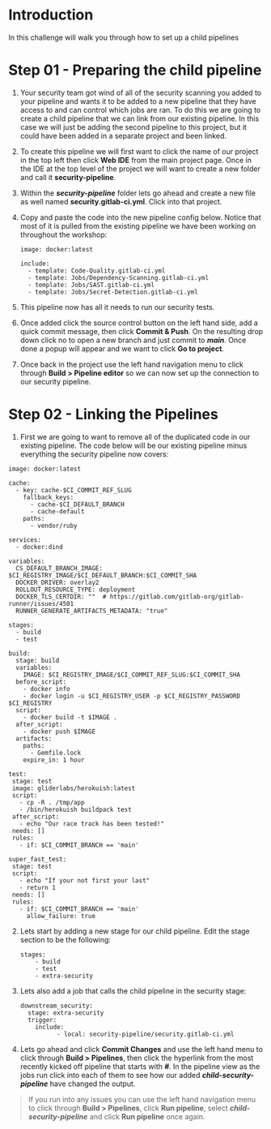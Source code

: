 # Introduction

In this challenge will walk you through how to set up a child pipelines

# Step 01 - Preparing the child pipeline

1. Your security team got wind of all of the security scanning you added to your pipeline and wants it to be added to a new pipeline that they have access to and can control which jobs are ran. To do this we are going to create a child pipeline that we can link from our existing pipeline. In this case we will just be adding the second pipeline to this project, but it could have been added in a separate project and been linked.
2. To create this pipeline we will first want to click the name of our project in the top left then click **Web IDE** from the main project page. Once in the IDE at the top level of the project we will want to create a new folder and call it **security-pipeline**.
3. Within the **_security-pipeline_** folder lets go ahead and create a new file as well named **security.gitlab-ci.yml**. Click into that project.
4. Copy and paste the code into the new pipeline config below. Notice that most of it is pulled from the existing pipeline we have been working on throughout the workshop:

   ```plaintext
   image: docker:latest
   
   include:
     - template: Code-Quality.gitlab-ci.yml
     - template: Jobs/Dependency-Scanning.gitlab-ci.yml
     - template: Jobs/SAST.gitlab-ci.yml
     - template: Jobs/Secret-Detection.gitlab-ci.yml
   ```
5. This pipeline now has all it needs to run our security tests.
6. Once added click the source control button on the left hand side, add a quick commit message, then click **Commit & Push**. On the resulting drop down click no to open a new branch and just commit to **_main_**. Once done a popup will appear and we want to click **Go to project**.
7. Once back in the project use the left hand navigation menu to click through **Build \> Pipeline editor** so we can now set up the connection to our security pipeline.

# Step 02 - Linking the Pipelines

1. First we are going to want to remove all of the duplicated code in our existing pipeline. The code below will be our existing pipeline minus everything the security pipeline now covers:

```plaintext
image: docker:latest

cache:
  - key: cache-$CI_COMMIT_REF_SLUG
    fallback_keys:
      - cache-$CI_DEFAULT_BRANCH
      - cache-default
    paths:
      - vendor/ruby

services:
  - docker:dind

variables:
  CS_DEFAULT_BRANCH_IMAGE: $CI_REGISTRY_IMAGE/$CI_DEFAULT_BRANCH:$CI_COMMIT_SHA
  DOCKER_DRIVER: overlay2
  ROLLOUT_RESOURCE_TYPE: deployment
  DOCKER_TLS_CERTDIR: ""  # https://gitlab.com/gitlab-org/gitlab-runner/issues/4501
  RUNNER_GENERATE_ARTIFACTS_METADATA: "true"

stages:
  - build
  - test
 
build:
  stage: build
  variables:
    IMAGE: $CI_REGISTRY_IMAGE/$CI_COMMIT_REF_SLUG:$CI_COMMIT_SHA
  before_script:
    - docker info
    - docker login -u $CI_REGISTRY_USER -p $CI_REGISTRY_PASSWORD $CI_REGISTRY
  script:
    - docker build -t $IMAGE .
  after_script:
    - docker push $IMAGE
  artifacts:
    paths:
      - Gemfile.lock
    expire_in: 1 hour

test:
 stage: test
 image: gliderlabs/herokuish:latest
 script:
   - cp -R . /tmp/app
   - /bin/herokuish buildpack test
 after_script:
   - echo "Our race track has been tested!"
 needs: []
 rules:
   - if: $CI_COMMIT_BRANCH == 'main'

super_fast_test:
 stage: test
 script:
   - echo "If your not first your last"
   - return 1
 needs: []
 rules:
   - if: $CI_COMMIT_BRANCH == 'main'
     allow_failure: true
```
2. Lets start by adding a new stage for our child pipeline. Edit the stage section to be the following:

   ```plaintext
   stages:
       - build
       - test
       - extra-security
   ```
3. Lets also add a job that calls the child pipeline in the security stage:

   ```plaintext
   downstream_security:
     stage: extra-security
     trigger:
       include:
             - local: security-pipeline/security.gitlab-ci.yml
   ```
4. Lets go ahead and click **Commit Changes** and use the left hand menu to click through **Build \> Pipelines**, then click the hyperlink from the most recently kicked off pipeline that starts with **<span dir="">_#_</span>**. In the pipeline view as the jobs run click into each of them to see how our added **_child-security-pipeline_** have changed the output.

> If you run into any issues you can use the left hand navigation menu to click through **Build \> Pipelines**, click **Run pipeline**, select **_child-security-pipeline_** and click **Run pipeline** once again.
